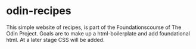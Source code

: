 # odin-recipes

This simple website of recipes, is part of the Foundationscourse of The Odin Project.
Goals are to make up a html-boilerplate and add foundational html.
At a later stage CSS will be added.
